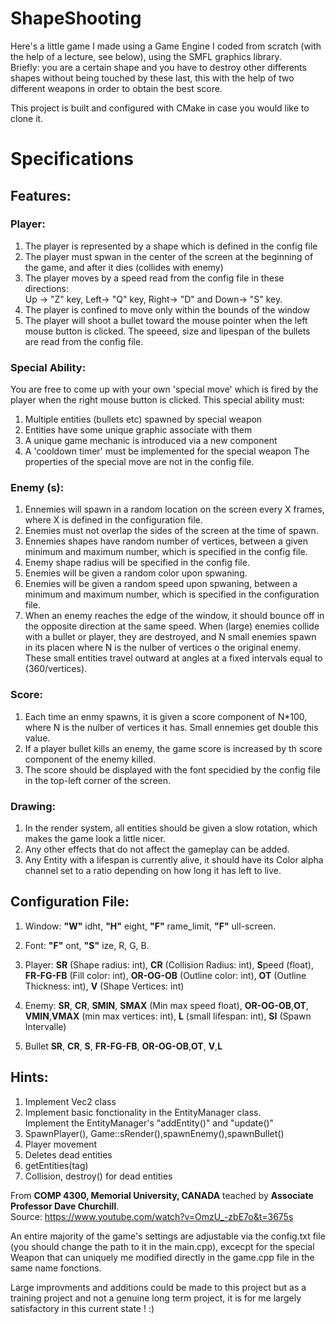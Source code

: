 # ShapeShooting

Here's a little game I made using a Game Engine I coded from scratch (with the help of a lecture, see below), using the SMFL graphics library. \
Briefly: you are a certain shape and you have to destroy other differents shapes without being touched by these last, this with the help of two different weapons in order to obtain the best score. 


This project is built and configured with CMake in case you would like to clone it.
 
 # Specifications

## Features:

### Player:
1. The player is represented by a shape which is defined in the config file
2. The player must spwan in the center of the screen at the beginning of the game, and after it dies (collides with enemy)
3. The player moves by a speed read from the config file in these directions: \
Up -> "Z" key, Left-> "Q" key, Right-> "D" and Down-> "S" key.
4. The player is confined to move only within the bounds of the window
5. The player will shoot a bullet toward the mouse pointer when the left mouse button is clicked. The speeed, size and lipespan of the bullets are read from the config file.

### Special Ability:
You are free to come up with your own 'special move' which is fired by the player when the right mouse button is clicked. This special  ability must: 
1. Multiple entities (bullets etc) spawned by special weapon
2. Entities have some unique graphic associate with them
3. A unique game mechanic is introduced via a new component
4. A 'cooldown timer' must be implemented for the special weapon
The properties of the special move are not in the config file.
 
### Enemy (s): 
1. Ennemies will spawn in a random location on the screen every X frames, where X is defined in the configuration file. 
2. Enemies must not overlap the sides of the screen at the time of spawn.
3. Ennemies shapes have random number of vertices, between a given minimum and maximum number, which is specified in the config file.
4. Enemy shape radius will be specified in the config file.
5. Enemies will be given a random color upon spwaning.
6. Enemies will be given a random speed upon spwaning, between a minimum and maximum number, which is specified in the configuration file.
7. When an enemy reaches the edge of the window, it should bounce off in the opposite direction at the same speed.
When (large) enemies collide with a bullet or player, they are destroyed, and N small enemies spawn in its placen where N is the nulber of vertices o the original enemy. These small entities travel outward at angles at a fixed intervals equal to (360/vertices).

### Score:
1. Each time an enmy spawns, it is given a score component of N*100, where N is the nulber of vertices it has. Small ennemies get double this value.
2. If a player bullet kills an enemy, the game score is increased by th score component of the enemy killed.
3. The score should be displayed with the font specidied by the config file in the top-left corner of the screen.

### Drawing:

1. In the render system, all entities should be given a slow rotation, which makes the game look a little nicer.
2. Any other effects that do not affect the gameplay can be added.
3. Any Entity with a lifespan is currently alive, it should have its Color alpha channel set to a ratio depending on how long it has left to live. 

## Configuration File:

1. Window: **"W"** idht, **"H"** eight, **"F"** rame_limit, **"F"** ull-screen. 

2. Font: **"F"** ont, **"S"** ize, R, G, B.

3. Player: **SR** (Shape radius: int), **CR** (Collision Radius: int), **S**peed (float), **FR-FG-FB** (Fill color: int), **OR-OG-OB** (Outline color: int), **OT** (Outline Thickness: int), **V** (Shape Vertices: int)

4. Enemy: **SR**, **CR**, **SMIN**, **SMAX** (Min max speed float), **OR-OG-OB**,**OT**, **VMIN**,**VMAX** (min max vertices: int),
**L** (small lifespan: int), **SI** (Spawn Intervalle)

5. Bullet **SR**, **CR**, **S**, **FR-FG-FB**, **OR-OG-OB**,**OT**, **V**,**L**

## Hints:
 1. Implement Vec2 class
 2. Implement basic fonctionality in the EntityManager class. \
 Implement the EntityManager's "addEntity()" and "update()"
 3. SpawnPlayer(), Game::sRender(),spawnEnemy(),spawnBullet()
 4. Player movement
 5. Deletes dead entities
 6. getEntities(tag)
 7. Collision, destroy() for dead entities
 
From **COMP 4300, Memorial University, CANADA** teached by **Associate Professor Dave Churchill**. \
Source: https://www.youtube.com/watch?v=OmzU_-zbE7o&t=3675s

An entire majority of the game's settings are adjustable via the config.txt file (you should change the path to it in the main.cpp), excecpt for the special Weapon that can
uniquely me modified directly in the game.cpp file in the same name fonctions. 

Large improvments and additions could be made to this project but as a training project and not a genuine long term project, it is for me largely satisfactory in this current state ! :)
